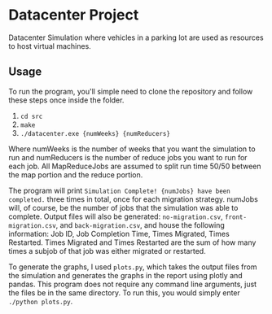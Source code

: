 # Datacenter Project

Datacenter Simulation where vehicles in a parking lot are used as resources to host virtual machines.

## Usage
To run the program, you'll simple need to clone the repository and follow these steps once inside the folder.

1. ```cd src```
1. ```make```
1. ```./datacenter.exe {numWeeks} {numReducers}```

Where numWeeks is the number of weeks that you want the simulation to run and numReducers is the number of reduce jobs you want to run for each job. All MapReduceJobs are assumed to split run time 50/50 between the map portion and the reduce portion.

The program will print ```Simulation Complete! {numJobs} have been completed.``` three times in total, once for each migration strategy. numJobs will, of course, be the number of jobs that the simulation was able to complete. Output files will also be generated: ```no-migration.csv```, ```front-migration.csv```, and ```back-migration.csv```, and house the following information: Job ID, Job Completion Time, Times Migrated, Times Restarted. Times Migrated and Times Restarted are the sum of how many times a subjob of that job was either migrated or restarted.

To generate the graphs, I used ```plots.py```, which takes the output files from the simulation and generates the graphs in the report using plotly and pandas. This program does not require any command line arguments, just the files be in the same directory. To run this, you would simply enter ```./python plots.py```.